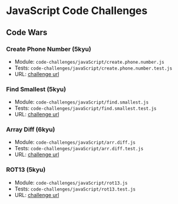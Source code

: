 # JavaScript Code Challenges
## Code Wars
### Create Phone Number (5kyu)
  * Module: `code-challenges/javaScript/create.phone.number.js`
  * Tests: `code-challenges/javaScript/create.phone.number.test.js`
  * URL: [challenge url](https://www.codewars.com/kata/525f50e3b73515a6db000b83)
### Find Smallest (5kyu)
  * Module: `code-challenges/javaScript/find.smallest.js`
  * Tests: `code-challenges/javaScript/find.smallest.test.js`
  * URL: [challenge url](https://www.codewars.com/kata/573992c724fc289553000e95)
### Array Diff (6kyu)
  * Module: `code-challenges/javaScript/arr.diff.js`
  * Tests: `code-challenges/javaScript/arr.diff.test.js`
  * URL: [challenge url](https://www.codewars.com/kata/523f5d21c841566fde000009)
### ROT13 (5kyu)
  * Module: `code-challenges/javaScript/rot13.js`
  * Tests: `code-challenges/javaScript/rot13.test.js`
  * URL: [challenge url](https://www.codewars.com/kata/523f5d21c841566fde000009)
